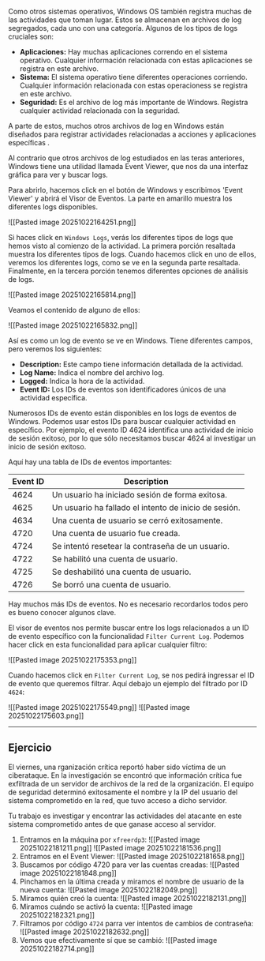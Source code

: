 Como otros sistemas operativos, Windows OS también registra muchas de las actividades que toman lugar. Estos se almacenan en archivos de log segregados, cada uno con una categoría. Algunos de los tipos de logs cruciales son:

- **Aplicaciones:** Hay muchas aplicaciones correndo en el sistema operativo. Cualquier información relacionada con estas aplicaciones se registra en este archivo.
- **Sistema:** El sistema operativo tiene diferentes operaciones corriendo. Cualquier información relacionada con estas operacioness se registra en este archivo.
- **Seguridad:** Es el archivo de log más importante de Windows. Registra cualquier actividad relacionada con la seguridad.

A parte de estos, muchos otros archivos de log en Windows están diseñados para registrar actividades relacionadas a acciones y aplicaciones específicas .

Al contrario que otros archivos de log estudiados en las teras anteriores, Windows tiene una utilidad llamada Event Viewer, que nos da una interfaz gráfica para ver y buscar logs.

Para abrirlo, hacemos click en el botón de Windows y escribimos 'Event Viewer' y abrirá el Visor de Eventos. La parte en amarillo muestra los diferentes logs disponibles.

![[Pasted image 20251022164251.png]]

Si haces click en `Windows Logs`, verás los diferentes tipos de logs que hemos visto al comienzo de la actividad. La primera porción resaltada muestra los diferentes tipos de logs. Cuando hacemos click en uno de ellos, veremos los diferentes logs, como se ve en la segunda parte resaltada. Finalmente, en la tercera porción tenemos diferentes opciones de análisis de logs.

![[Pasted image 20251022165814.png]]

Veamos el contenido de alguno de ellos:

![[Pasted image 20251022165832.png]]

Así es como un log de evento se ve en Windows. Tiene diferentes campos, pero veremos los siguientes:

- **Description:** Este campo tiene información detallada de la actividad.
- **Log Name:** Indica el nombre del archivo log.
- **Logged:** Indica la hora de la actividad.
- **Event ID:** Los IDs de eventos son identificadores únicos de una actividad específica.

Numerosos IDs de evento están disponibles en los logs de eventos de Windows. Podemos usar estos IDs para buscar cualquier actividad en específico. Por ejemplo, el evento ID 4624 identifica una actividad de inicio de sesión exitoso, por lo que sólo necesitamos buscar 4624 al investigar un inicio de sesión exitoso.

Aquí hay una tabla de IDs de eventos importantes:

| Event ID | Description                                           |
| -------- | ----------------------------------------------------- |
| 4624     | Un usuario ha iniciado sesión de forma exitosa.       |
| 4625     | Un usuario ha fallado el intento de inicio de sesión. |
| 4634     | Una cuenta de usuario se cerró exitosamente.          |
| 4720     | Una cuenta de usuario fue creada.                     |
| 4724     | Se intentó resetear la contraseña de un usuario.      |
| 4722     | Se habilitó una cuenta de usuario.                    |
| 4725     | Se deshabilitó una cuenta de usuario.                 |
| 4726     | Se borró una cuenta de usuario.                       |
Hay muchos más IDs de eventos. No es necesario recordarlos todos pero es bueno conocer algunos clave.

El visor de eventos nos permite buscar entre los logs relacionados a un ID de evento específico con la funcionalidad `Filter Current Log`. Podemos hacer click en esta funcionalidad para aplicar cualquier filtro:

![[Pasted image 20251022175353.png]]

Cuando hacemos click en `Filter Current Log`, se nos pedirá ingressar el ID de evento que queremos filtrar. Aquí debajo un ejemplo del filtrado por ID `4624`:

![[Pasted image 20251022175549.png]]
![[Pasted image 20251022175603.png]]

------------------------------
<h2>Ejercicio</h2>
El viernes, una rganización crítica reportó haber sido víctima de un ciberataque. En la investigación se encontró que información crítica fue exfiltrada de un servidor de archivos de la red de la organización. El equipo de seguridad determinó exitosamente el nombre y la IP del usuario del sistema comprometido en la red, que tuvo acceso a dicho servidor.

Tu trabajo es investigar y encontrar las actividades del atacante en este sistema comprometido antes de que ganase acceso al servidor.

1. Entramos en la máquina por `xfreerdp3`:
   ![[Pasted image 20251022181211.png]]
   ![[Pasted image 20251022181536.png]]
2. Entramos en el Event Viewer:
   ![[Pasted image 20251022181658.png]]
3. Buscamos por código 4720 para ver las cuentas creadas:
   ![[Pasted image 20251022181848.png]]
4. Pinchamos en la última creada y miramos el nombre de usuario de la nueva cuenta:
   ![[Pasted image 20251022182049.png]]
5. Miramos quién creó la cuenta:
   ![[Pasted image 20251022182131.png]]
6. Miramos cuándo se activó la cuenta:
   ![[Pasted image 20251022182321.png]]
7. Filtramos por código `4724` parra ver intentos de cambios de contraseña:
   ![[Pasted image 20251022182632.png]]
8. Vemos que efectivamente sí que se cambió:
   ![[Pasted image 20251022182714.png]]


